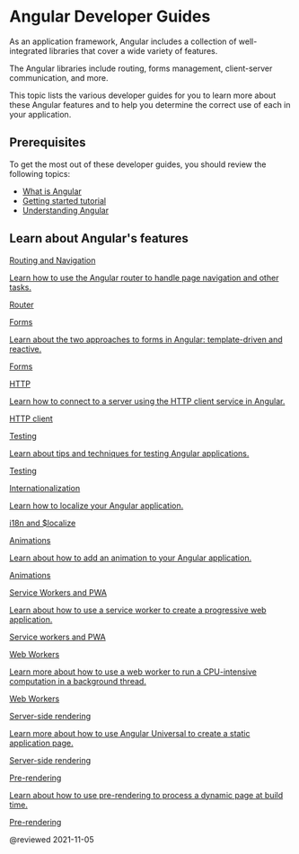 # Angular Developer Guides

As an application framework, Angular includes a collection of well-integrated libraries that cover a wide variety of features.


The Angular libraries include routing, forms management, client-server communication, and more.

This topic lists the various developer guides for you to learn more about these Angular features and to help you determine the correct use of each in your application.

## Prerequisites

To get the most out of these developer guides, you should review the following topics:

* [What is Angular][AioGuideWhatIsAngular]
* [Getting started tutorial][AioStart]
* [Understanding Angular][AioGuideUnderstandingAngularOverview]

## Learn about Angular's features

<div class="card-container">
  <a href="guide/routing-overview" class="docs-card" title="Routing and navigation developer guide">
    <section>Routing and Navigation</section>
    <p>Learn how to use the Angular router to handle page navigation and other tasks.</p>
    <p class="card-footer">Router</p>
  </a>
  <a href="guide/forms-overview" class="docs-card" title="Angular forms developer guide">
    <section>Forms</section>
    <p>Learn about the two approaches to forms in Angular: template-driven and reactive.</p>
    <p class="card-footer">Forms</p>
  </a>
  <a href="guide/http" class="docs-card" title="Angular HTTP client developer guide">
    <section>HTTP</section>
    <p>Learn how to connect to a server using the HTTP client service in Angular.</p>
    <p class="card-footer">HTTP client</p>
  </a>
  <a href="guide/testing" class="docs-card" title="Angular testing developer guide">
    <section>Testing</section>
    <p>Learn about tips and techniques for testing Angular applications.</p>
    <p class="card-footer">Testing</p>
  </a>
  <a href="guide/i18n-overview" class="docs-card" title="Angular internationalization developer guide">
    <section>Internationalization</section>
    <p>Learn how to localize your Angular application.</p>
    <p class="card-footer">i18n and $localize</p>
  </a>
  <a href="guide/animations" class="docs-card" title="Angular animations developer guide">
    <section>Animations</section>
    <p>Learn about how to add an animation to your Angular application.</p>
    <p class="card-footer">Animations</p>
  </a>
  <a href="guide/service-worker-intro" class="docs-card" title="Angular service worker developer guide">
    <section>Service Workers and PWA</section>
    <p>Learn about how to use a service worker to create a progressive web application.</p>
    <p class="card-footer">Service workers and PWA</p>
  </a>
  <a href="guide/web-worker" class="docs-card" title="Web Workers">
    <section>Web Workers</section>
    <p>Learn more about how to use a web worker to run a CPU-intensive computation in a background thread.</p>
    <p class="card-footer">Web Workers</p>
  </a>
  <a href="guide/universal" class="docs-card" title="Server-side rendering">
    <section>Server-side rendering</section>
    <p>Learn more about how to use Angular Universal to create a static application page.</p>
    <p class="card-footer">Server-side rendering</p>
  </a>
  <a href="guide/prerendering" class="docs-card" title="Pre-rendering">
    <section>Pre-rendering</section>
    <p>Learn about how to use pre-rendering to process a dynamic page at build time.</p>
    <p class="card-footer">Pre-rendering</p>
  </a>
</div>

<!-- links -->

[AioGuideUnderstandingAngularOverview]: guide/understanding-angular-overview "Understanding Angular | Angular"

[AioGuideWhatIsAngular]: guide/what-is-angular "What is Angular\? | Angular"

[AioStart]: start "Getting started with Angular | Angular"

<!-- external links -->

<!-- end links -->

@reviewed 2021-11-05
